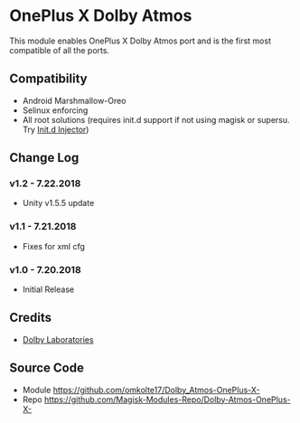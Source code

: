 # OnePlus X Dolby Atmos
This module enables OnePlus X Dolby Atmos port and is the first most compatible of all the ports.

## Compatibility
* Android Marshmallow-Oreo
* Selinux enforcing
* All root solutions (requires init.d support if not using magisk or supersu. Try [Init.d Injector](https://forum.xda-developers.com/android/software-hacking/mod-universal-init-d-injector-wip-t3692105))

## Change Log
### v1.2 - 7.22.2018
* Unity v1.5.5 update

### v1.1 - 7.21.2018
* Fixes for xml cfg

### v1.0 - 7.20.2018
* Initial Release

## Credits
* [Dolby Laboratories](https://www.dolby.com/us/en/brands/dolby-atmos.html)

## Source Code
* Module https://github.com/omkolte17/Dolby_Atmos-OnePlus-X-
* Repo https://github.com/Magisk-Modules-Repo/Dolby-Atmos-OnePlus-X-
